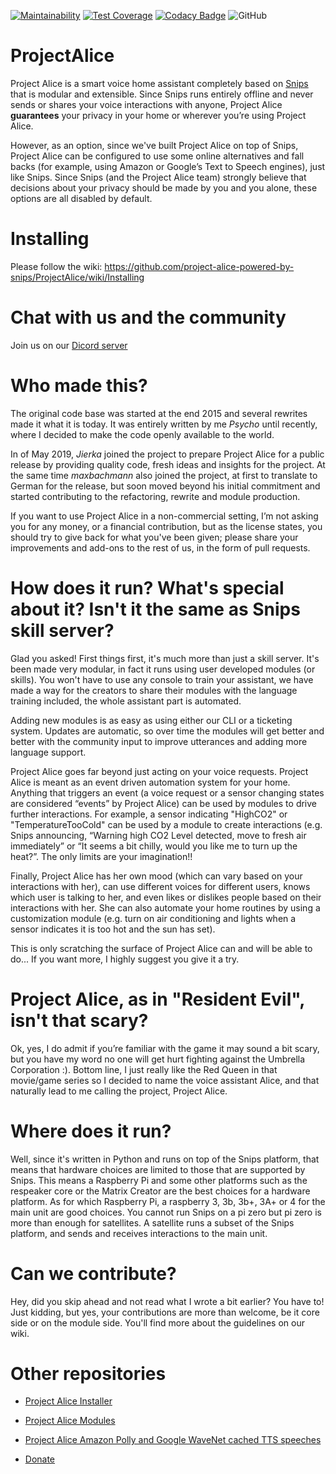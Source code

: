 [![Maintainability](https://api.codeclimate.com/v1/badges/ab9aa78508dcccc85b12/maintainability)](https://codeclimate.com/github/project-alice-powered-by-snips/ProjectAlice/maintainability) [![Test Coverage](https://api.codeclimate.com/v1/badges/ab9aa78508dcccc85b12/test_coverage)](https://codeclimate.com/github/project-alice-powered-by-snips/ProjectAlice/test_coverage) [![Codacy Badge](https://api.codacy.com/project/badge/Grade/55399302e9614fb18a354fb9345dff29)](https://www.codacy.com/manual/Psychokiller1888/ProjectAlice?utm_source=github.com&amp;utm_medium=referral&amp;utm_content=project-alice-powered-by-snips/ProjectAlice&amp;utm_campaign=Badge_Grade) ![GitHub](https://img.shields.io/github/license/Psychokiller1888/ProjectAlice)

# ProjectAlice
Project Alice is a smart voice home assistant completely based on [Snips](https://snips.ai) that is modular and extensible. Since Snips runs entirely offline and never sends or shares your voice interactions with anyone, Project Alice **guarantees** your privacy in your home or wherever you’re using Project Alice.

However, as an option, since we've built Project Alice on top of Snips, Project Alice can be configured to use some online alternatives and fall backs (for example, using Amazon or Google’s Text to Speech engines), just like Snips. Since Snips (and the Project Alice team) strongly believe that decisions about your privacy should be made by you and you alone, these options are all disabled by default.

# Installing
Please follow the wiki: https://github.com/project-alice-powered-by-snips/ProjectAlice/wiki/Installing

# Chat with us and the community
Join us on our [Dicord server](https://discord.gg/Jfcj355)


# Who made this?
The original code base was started at the end 2015 and several rewrites made it what it is today. It was entirely written by me *Psycho* until recently, where I decided to make the code openly available to the world. 

In of May 2019, *Jierka* joined the project to prepare Project Alice for a public release by providing quality code, fresh ideas and insights for the project. At the same time *maxbachmann* also joined the project, at first to translate to German for the release, but soon moved beyond his initial commitment and started contributing to the refactoring, rewrite and module production.

If you want to use Project Alice in a non-commercial setting, I’m not asking you for any money, or a financial contribution, but as the license states, you should try to give back for what you've been given; please share your improvements and add-ons to the rest of us, in the form of pull requests.

# How does it run? What's special about it? Isn't it the same as Snips skill server?
Glad you asked! First things first, it's much more than just a skill server. It's been made very modular, in fact it runs using user developed modules (or skills). You won't have to use any console to train your assistant, we have made a way for the creators to share their modules with the language training included, the whole assistant part is automated.

Adding new modules is as easy as using either our CLI or a ticketing system. Updates are automatic, so over time the modules will get better and better with the community input to improve utterances and adding more language support.

Project Alice goes far beyond just acting on your voice requests.  Project Alice is meant as an event driven automation system for your home.  Anything that triggers an event (a voice request or a sensor changing states are considered “events” by Project Alice) can be used by modules to drive further interactions.  For example, a sensor indicating "HighCO2" or "TemperatureTooCold" can be used by a module to create interactions (e.g. Snips announcing, “Warning high CO2 Level detected, move to fresh air immediately” or “It seems a bit chilly, would you like me to turn up the heat?”.  The only limits are your imagination!!

Finally, Project Alice has her own mood (which can vary based on your interactions with her), can use different voices for different users, knows which user is talking to her, and even likes or dislikes people based on their interactions with her. She can also automate your home routines by using a customization module (e.g. turn on air conditioning and lights when a sensor indicates it is too hot and the sun has set).

This is only scratching the surface of Project Alice can and will be able to do... If you want more, I highly suggest you give it a try.


# Project Alice, as in "Resident Evil", isn't that scary?
Ok, yes, I do admit if you’re familiar with the game it may sound a bit scary, but you have my word no one will get hurt fighting against the Umbrella Corporation :). Bottom line, I just really like the Red Queen in that movie/game series so I decided to name the voice assistant Alice, and that naturally lead to me calling the project, Project Alice.


# Where does it run?
Well, since it's written in Python and runs on top of the Snips platform, that means that hardware choices are limited to those that are supported by Snips. This means a Raspberry Pi and some other platforms such as the respeaker core or the Matrix Creator are the best choices for a hardware platform. As for which Raspberry Pi, a raspberry 3, 3b, 3b+, 3A+ or 4 for the main unit are good choices. You cannot run Snips on a pi zero but pi zero is more than enough for satellites. A satellite runs a subset of the Snips platform, and sends and receives interactions to the main unit.


# Can we contribute?
Hey, did you skip ahead and not read what I wrote a bit earlier? You have to! Just kidding, but yes, your contributions are more than welcome, be it core side or on the module side. You'll find more about the guidelines on our wiki.


# Other repositories
- [Project Alice Installer](https://github.com/Psychokiller1888/ProjectAliceInstaller)
- [Project Alice Modules](https://github.com/Psychokiller1888/ProjectAliceModules)
- [Project Alice Amazon Polly and Google WaveNet cached TTS speeches](https://github.com/Psychokiller1888/ProjectAliceCachedSpeeches/tree/Amazon-EnUs-Joanna)

- [Donate](https://paypal.me/Psychokiller1888)
